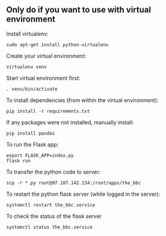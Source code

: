 ## Only do if you want to use with virtual environment
Install virtualenv:
```
sudo apt-get install python-virtualenv
```

Create your virtual environment:
```
virtualenv venv
```

Start virtual environment first:
```
. venv/bin/activate
```

To install dependencies (from within the virtual environment):
```
pip install -r requirements.txt
```

If any packages were not installed, manually install:
```
pip install pandas
```

To run the Flask app:
```
export FLASK_APP=index.py
flask run
```

To transfer the python code to server:
```
scp -r *.py root@97.107.142.134:/root/apps/the_bbc
```

To restart the python flask server (while logged in the server):
```
systemctl restart the_bbc.service
```

To check the status of the flask server
```
systemctl status the_bbc.service
```